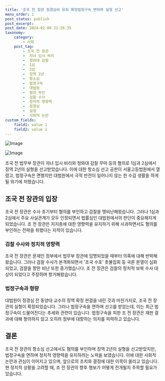 ```yaml
---
title: '조국 전 장관 정경심씨 유죄 확정법정구속 면하며 실형 선고'
menu_order: 1
post_status: publish
post_excerpt: 
post_date: 2024-02-08 21:26:35
taxonomy:
    category:
        - 사회
    post_tag:
        - 조국 전 장관
        -  자녀 입시 비리
        -  청와대 감찰
        -  1심
        -  2심
        -  징역 2년
        -  항소심
        -  법정구속
        -  대법원
        -  혐의 부인
        -  검찰 수사
        -  정치적 영향력
        -  정경심
        -  실형
        -  사회적 논란
custom_fields:
    field1: value 1
    field2: value 2
---
```


![Image](https://imgnews.pstatic.net/image/001/2024/02/08/PYH2024020813760001300_P4_20240208183808464.jpg?type=w647)

![Image](https://imgnews.pstatic.net/image/001/2024/02/08/PYH2024020811410001300_P4_20240208183808469.jpg?type=w647)

조국 전 법무부 장관이 자녀 입시 비리와 청와대 감찰 무마 등의 혐의로 1심과 2심에서 징역 2년의 실형을 선고받았습니다. 이에 대한 항소심 선고 공판이 서울고등법원에서 열렸고, 법정구속은 면했지만 대법원에서 극적 반전이 일어나지 않는 한 수감 생활을 하게 될 위기에 처했습니다.
## 조국 전 장관의 입장
조국 전 장관은 수사 초기부터 혐의를 부인하고 검찰을 맹비난해왔습니다. 그러나 1심과 2심에서 주요 사실관계가 모두 인정되면서 법률심인 대법원에서의 판단이 중요해지게 되었습니다. 조 전 장관은 지지층에 대한 영향력을 유지하기 위해 사과하면서도 혐의를 부인하는 전략을 취했다는 지적이 있습니다.
### 검찰 수사와 정치적 영향력
조국 전 장관은 문재인 정부에서 법무부 장관에 임명되었을 때부터 의혹에 대해 반박해왔습니다. 그러나 검찰 수사가 본격화되면서 '조국 수호' 촛불집회 등 국론 분열이 심화되었고, 검찰을 향한 비난 또한 증가했습니다. 조 전 장관은 검찰의 정치적 보복 수사 대상이 되었다고 주장하며 항거해왔습니다.
### 법정구속과 형량
대법원이 정경심 전 동양대 교수의 징역 확정 판결을 내린 것과 마찬가지로, 조국 전 장관의 실형이 확정되었습니다. 그러나 법정구속을 면하며 선고를 받았는데, 이는 최근 법정구속이 드물어진다는 추세와 관련이 있습니다. 법정구속을 피한 조 전 장관은 재판 결과에 대해 항의하지 않고 오히려 정부에 대항하는 의지를 피력하고 있습니다.
## 결론
조국 전 장관의 항소심 선고에서도 혐의를 부인하며 징역 2년의 실형을 선고받았지만, 법정구속을 면하며 정치적 영향력을 유지하려는 노력을 보였습니다. 이에 대한 사회적 논란과 관심이 이어지고 있으며, 앞으로의 조치와 결정에 대한 이목이 쏠리고 있습니다. 현 정치적 상황을 고려할 때, 조 전 장관의 향후 행보가 어떻게 전개될지 주목할 필요가 있습니다.
